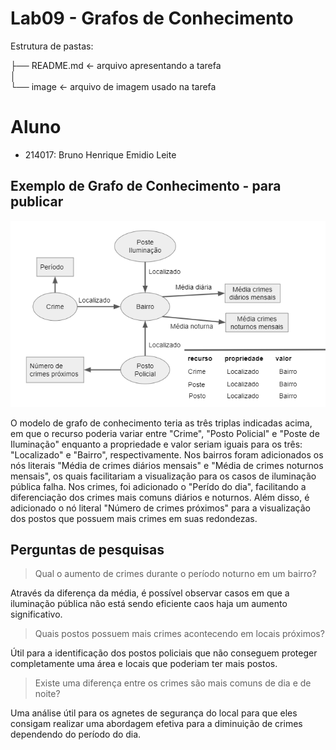 # Lab09 - Grafos de Conhecimento

Estrutura de pastas:

├── README.md  <- arquivo apresentando a tarefa  
│  
└── image     <- arquivo de imagem usado na tarefa  

# Aluno
* 214017: Bruno Henrique Emidio Leite

## Exemplo de Grafo de Conhecimento - para publicar

![Grafo de Conhecimento](image/grafo_conhecimento.png)

O modelo de grafo de conhecimento teria as três triplas indicadas acima, em que o recurso poderia variar entre "Crime", "Posto Policial" e "Poste de Iluminação" enquanto a propriedade e valor seriam iguais para os três: "Localizado" e "Bairro", respectivamente.
Nos bairros foram adicionados os nós literais "Média de crimes diários mensais" e "Média de crimes noturnos mensais", os quais facilitariam a visualização para os casos de iluminação pública falha. Nos crimes, foi adicionado o "Perído do dia", facilitando a diferenciação dos crimes mais comuns diários e noturnos. Além disso, é adicionado o nó literal "Número de crimes próximos" para a visualização dos postos que possuem mais crimes em suas redondezas.

## Perguntas de pesquisas

> Qual o aumento de crimes durante o período noturno em um bairro?

Através da diferença da média, é possível observar casos em que a iluminação pública não está sendo eficiente caos haja um aumento significativo.

> Quais postos possuem mais crimes acontecendo em locais próximos?

Útil para a identificação dos postos policiais que não conseguem proteger completamente uma área e locais que poderiam ter mais postos.

> Existe uma diferença entre os crimes são mais comuns de dia e de noite?

Uma análise útil para os agnetes de segurança do local para que eles consigam realizar uma abordagem efetiva para a diminuição de crimes dependendo do período do dia.
